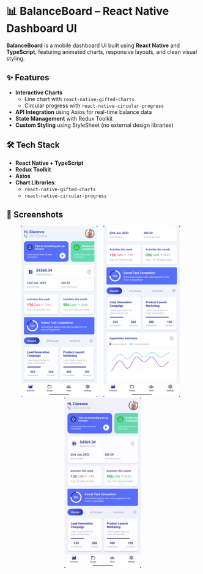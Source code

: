 # 📊 BalanceBoard – React Native Dashboard UI

**BalanceBoard** is a mobile dashboard UI built using **React Native** and **TypeScript**, featuring animated charts, responsive layouts, and clean visual styling.

## ✨ Features

- **Interactive Charts**
  - Line chart with `react-native-gifted-charts`
  - Circular progress with `react-native-circular-progress`
- **API Integration** using Axios for real-time balance data
- **State Management** with Redux Toolkit
- **Custom Styling** using StyleSheet (no external design libraries)

## 🛠 Tech Stack

- **React Native + TypeScript**
- **Redux Toolkit**
- **Axios**
- **Chart Libraries**:
  - `react-native-gifted-charts`
  - `react-native-circular-progress`

## 📸 Screenshots

<p align="center">
  <img src="Output/BalanceBorad-SS1.png" alt="Dashboard Screenshot 1" width="200" />
   &nbsp;&nbsp;
  <img src="Output/BalanceBorad-SS2.png" alt="Dashboard Screenshot 2" width="200" />
   &nbsp;&nbsp;
  <img src="Output/BalanceBoard.gif" alt="Dashboard gif" width="200" />
</p>
